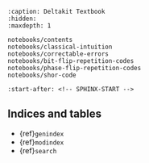 ```{toctree}
:caption: Deltakit Textbook
:hidden:
:maxdepth: 1

notebooks/contents
notebooks/classical-intuition
notebooks/correctable-errors
notebooks/bit-flip-repetition-codes
notebooks/phase-flip-repetition-codes
notebooks/shor-code

```

```{include} ../README.md
:start-after: <!-- SPHINX-START -->
```

## Indices and tables

- {ref}`genindex`
- {ref}`modindex`
- {ref}`search`
